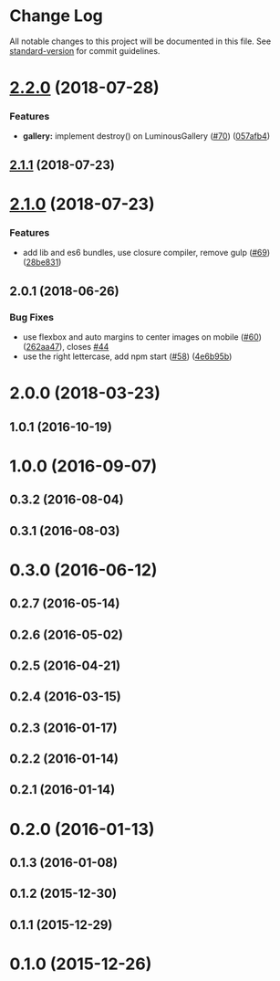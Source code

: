# Change Log

All notable changes to this project will be documented in this file. See [standard-version](https://github.com/conventional-changelog/standard-version) for commit guidelines.

<a name="2.2.0"></a>
# [2.2.0](https://github.com/imgix/luminous/compare/v2.1.1...v2.2.0) (2018-07-28)


### Features

* **gallery:** implement destroy() on LuminousGallery ([#70](https://github.com/imgix/luminous/issues/70)) ([057afb4](https://github.com/imgix/luminous/commit/057afb4))



<a name="2.1.1"></a>
## [2.1.1](https://github.com/imgix/luminous/compare/v2.1.0...v2.1.1) (2018-07-23)



<a name="2.1.0"></a>
# [2.1.0](https://github.com/imgix/luminous/compare/v2.0.1...v2.1.0) (2018-07-23)


### Features

* add lib and es6 bundles, use closure compiler, remove gulp ([#69](https://github.com/imgix/luminous/issues/69)) ([28be831](https://github.com/imgix/luminous/commit/28be831))



<a name="2.0.1"></a>
## 2.0.1 (2018-06-26)


### Bug Fixes

* use flexbox and auto margins to center images on mobile ([#60](https://github.com/imgix/luminous/issues/60)) ([262aa47](https://github.com/imgix/luminous/commit/262aa47)), closes [#44](https://github.com/imgix/luminous/issues/44)
* use the right lettercase, add npm start ([#58](https://github.com/imgix/luminous/issues/58)) ([4e6b95b](https://github.com/imgix/luminous/commit/4e6b95b))



<a name="2.0.0"></a>
# 2.0.0 (2018-03-23)



<a name="1.0.1"></a>
## 1.0.1 (2016-10-19)



<a name="1.0.0"></a>
# 1.0.0 (2016-09-07)



<a name="0.3.2"></a>
## 0.3.2 (2016-08-04)



<a name="0.3.1"></a>
## 0.3.1 (2016-08-03)



<a name="0.3.0"></a>
# 0.3.0 (2016-06-12)



<a name="0.2.7"></a>
## 0.2.7 (2016-05-14)



<a name="0.2.6"></a>
## 0.2.6 (2016-05-02)



<a name="0.2.5"></a>
## 0.2.5 (2016-04-21)



<a name="0.2.4"></a>
## 0.2.4 (2016-03-15)



<a name="0.2.3"></a>
## 0.2.3 (2016-01-17)



<a name="0.2.2"></a>
## 0.2.2 (2016-01-14)



<a name="0.2.1"></a>
## 0.2.1 (2016-01-14)



<a name="0.2.0"></a>
# 0.2.0 (2016-01-13)



<a name="0.1.3"></a>
## 0.1.3 (2016-01-08)



<a name="0.1.2"></a>
## 0.1.2 (2015-12-30)



<a name="0.1.1"></a>
## 0.1.1 (2015-12-29)



<a name="0.1.0"></a>
# 0.1.0 (2015-12-26)
